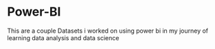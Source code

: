 # Power-BI
This are a couple Datasets i worked on using power bi in my journey of learning data analysis and data science

